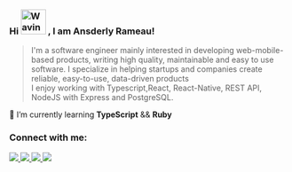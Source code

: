 ### Hi <img src="https://raw.githubusercontent.com/nixin72/nixin72/master/wave.gif" alt="Waving hand animated gif" height="45" width="45" /> , I am Ansderly Rameau!


>I'm a software engineer mainly interested in developing web-mobile-based products, writing high quality, maintainable and easy to use software. I specialize in helping startups and companies create reliable, easy-to-use, data-driven products<br>
>I enjoy working with Typescript,React, React-Native, REST API, NodeJS with Express and PostgreSQL.

📒 I’m currently learning **TypeScript** && **Ruby**

### Connect with me:
<p>
  <a href="https://www.twitter.com/_hansderly">
    <img src="https://img.shields.io/badge/Twitter-1DA1F2?style=for-the-badge&logo=twitter&logoColor=white" />
  </a>
  <a href="mailto:rameauhans@gmail.com">
    <img src="https://img.shields.io/badge/Gmail-D14836?style=for-the-badge&logo=gmail&logoColor=white" />
  </a>
  <a href="https://www.linkedin.com/in/ansderly-rameau/">
    <img src="https://img.shields.io/badge/linkedin-%230077B5.svg?style=for-the-badge&logo=linkedin&logoColor=white" />
  </a>
  <a href="https://www.instagram.com/_hansderly/">
    <img src="https://img.shields.io/badge/Instagram-E4405F?style=for-the-badge&logo=instagram&logoColor=white" />
  </a>
</p>
